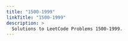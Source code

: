 ```yaml
---
title: "1500-1999"
linkTitle: "1500-1999"
description: >
  Solutions to LeetCode Problems 1500-1999.
---
```

